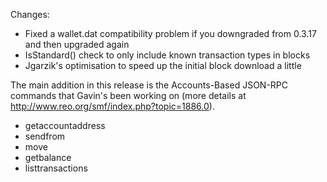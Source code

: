Changes:
* Fixed a wallet.dat compatibility problem if you downgraded from 0.3.17 and then upgraded again
* IsStandard() check to only include known transaction types in blocks
* Jgarzik's optimisation to speed up the initial block download a little

The main addition in this release is the Accounts-Based JSON-RPC commands that Gavin's been working on (more details at http://www.reo.org/smf/index.php?topic=1886.0).  
* getaccountaddress
* sendfrom
* move
* getbalance
* listtransactions
